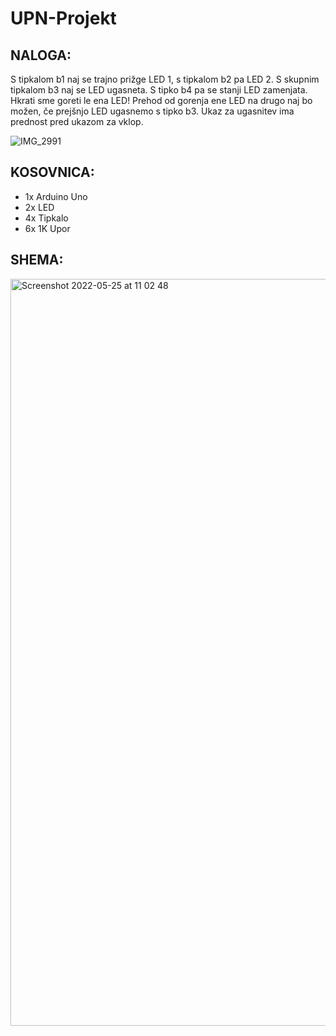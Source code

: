 # UPN-Projekt

## NALOGA: 

S tipkalom b1 naj se trajno prižge LED 1, s tipkalom b2 pa LED 2. S skupnim tipkalom b3 naj se LED ugasneta. S tipko b4 pa se stanji LED zamenjata. Hkrati sme goreti le ena LED! Prehod od gorenja ene LED na drugo naj bo možen, če prejšnjo LED ugasnemo s tipko b3. Ukaz za ugasnitev ima prednost pred ukazom za vklop.

![IMG_2991](https://user-images.githubusercontent.com/80972996/166657245-f743011c-8307-4142-9295-a192f9777087.jpeg)


## KOSOVNICA:

* 1x Arduino Uno
* 2x LED 
* 4x Tipkalo
* 6x 1K Upor

## SHEMA:
<img width="1195" alt="Screenshot 2022-05-25 at 11 02 48" src="https://user-images.githubusercontent.com/80972996/170225139-f5b82d35-2d55-44e6-8101-54175748620a.png">
